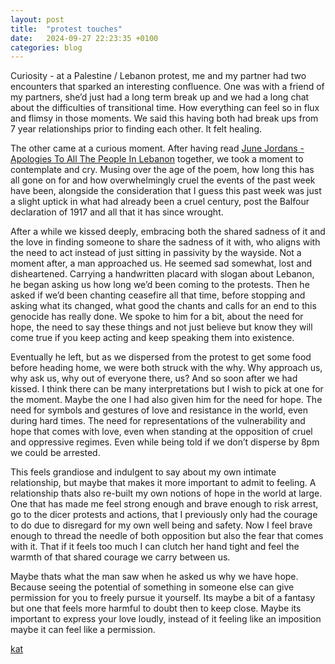 ```yaml
---
layout: post
title:  "protest touches"
date:   2024-09-27 22:23:35 +0100
categories: blog
---
```


Curiosity - at a Palestine / Lebanon protest, me and my partner had two encounters that sparked an interesting confluence. One was with a friend of my partners, she’d just had a long term break up and we had a long chat about the difficulties of transitional time. How everything can feel so in flux and flimsy in those moments. We said this having both had break ups from 7 year relationships prior to finding each other. It felt healing.

The other came at a curious moment. After having read [June Jordans - Apologies To All The People In Lebanon][apologies_to_all_the_people] together, we took a moment to contemplate and cry. Musing over the age of the poem, how long this has all gone on for and how overwhelmingly cruel the events of the past week have been, alongside the consideration that I guess this past week was just a slight uptick in what had already been a cruel century, post the Balfour declaration of 1917 and all that it has since wrought.

After a while we kissed deeply, embracing both the shared sadness of it and the love in finding someone to share the sadness of it with, who aligns with the need to act instead of just sitting in passivity by the wayside. Not a moment after, a man approached us. He seemed sad somewhat, lost and disheartened. Carrying a handwritten placard with slogan about Lebanon, he began asking us how long we’d been coming to the protests. Then he asked if we’d been chanting ceasefire all that time, before stopping and asking what its changed, what good the chants and calls for an end to this genocide has really done. We spoke to him for a bit, about the need for hope, the need to say these things and not just believe but know they will come true if you keep acting and keep speaking them into existence.

Eventually he left, but as we dispersed from the protest to get some food before heading home, we were both struck with the why. Why approach us, why ask us, why out of everyone there, us? And so soon after we had kissed. I think there can be many interpretations but I wish to pick at one for the moment. Maybe the one I had also given him for the need for hope. The need for symbols and gestures of love and resistance in the world, even during hard times. The need for representations of the vulnerability and hope that comes with love, even when standing at the opposition of cruel and oppressive regimes. Even while being told if we don’t disperse by 8pm we could be arrested. 

This feels grandiose and indulgent to say about my own intimate relationship, but maybe that makes it more important to admit to feeling. A relationship thats also re-built my own notions of hope in the world at large. One that has made me feel strong enough and brave enough to risk arrest, go to the dicer protests and actions, that I previously only had the courage to do due to disregard for my own well being and safety. Now I feel brave enough to thread the needle of both opposition but also the fear that comes with it. That if it feels too much I can clutch her hand tight and feel the warmth of that shared courage we carry between us. 

Maybe thats what the man saw when he asked us why we have hope. Because seeing the potential of something in someone else can give permission for you to freely pursue it yourself. Its maybe a bit of a fantasy but one that feels more harmful to doubt then to keep close. Maybe its important to express your love loudly, instead of it feeling like an imposition maybe it can feel like a permission.

[kat][kat_website]

[kat_website]: https://otherkat.com
[apologies_to_all_the_people]: https://www.poetryfoundation.org/poems/48757/apologies-to-all-the-people-in-lebanon
